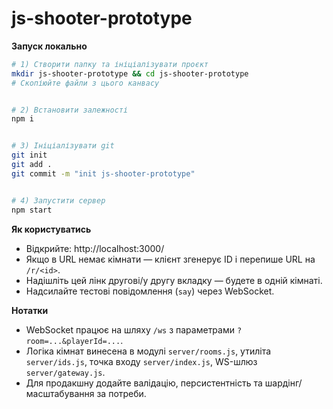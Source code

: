 # js-shooter-prototype


**Запуск локально**


```bash
# 1) Створити папку та ініціалізувати проєкт
mkdir js-shooter-prototype && cd js-shooter-prototype
# Скопіюйте файли з цього канвасу


# 2) Встановити залежності
npm i


# 3) Ініціалізувати git
git init
git add .
git commit -m "init js-shooter-prototype"


# 4) Запустити сервер
npm start
```


**Як користуватись**
- Відкрийте: http://localhost:3000/
- Якщо в URL немає кімнати — клієнт згенерує ID і перепише URL на `/r/<id>`.
- Надішліть цей лінк другові/у другу вкладку — будете в одній кімнаті.
- Надсилайте тестові повідомлення (`say`) через WebSocket.


**Нотатки**
- WebSocket працює на шляху `/ws` з параметрами `?room=...&playerId=...`.
- Логіка кімнат винесена в модулі `server/rooms.js`, утиліта `server/ids.js`, точка входу `server/index.js`, WS-шлюз `server/gateway.js`.
- Для продакшну додайте валідацію, персистентність та шардінг/масштабування за потреби.